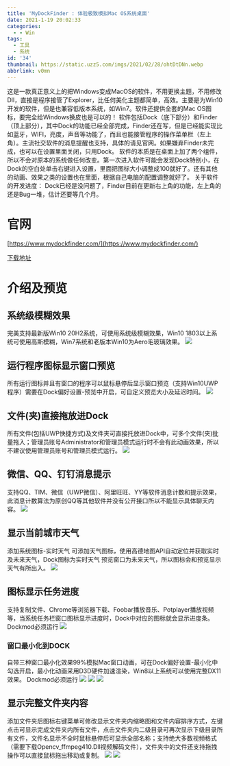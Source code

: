 ```yaml
---
title: 'MyDockFinder : 体验极致模拟Mac OS系统桌面'
date: 2021-1-19 20:02:33
categories:
  - - Win
tags:
  - 工具
  - 系统
id: '34'
thumbnail: https://static.uzz5.com/imgs/2021/02/28/ohtDtDNn.webp
abbrlink: v0mn
---
```



这是一款真正意义上的把Windows变成MacOS的软件，不用更换主题，不用修改Dll，直接是程序接管了Explorer，比任何美化主题都简单，高效。主要是为Win10开发的软件，但是也兼容低版本系统，如Win7。软件还提供全套的Mac OS图标，要完全给Windows换皮也是可以的！ 软件包括Dock（底下部分）和Finder（顶上部分），其中Dock的功能已经全部完成，Finder还在写，但是已经能实现比如蓝牙，WIFI，亮度，声音等功能了，而且也能接管程序的操作菜单栏（左上角）。主流社交软件的消息提醒也支持，具体的请见官网。如果嫌弃Finder未完成，也可以在设置里面关闭，只用Dock。 软件的本质是在桌面上加了两个组件，所以不会对原本的系统做任何改变。第一次进入软件可能会发现Dock特别小，在Dock的空白处单击右键进入设置，里面把图标大小调整成100就好了。还有其他的动画、效果之类的设置也在里面，根据自己电脑的配置调整就好了。 关于软件的开发进度： Dock已经是没问题了，Finder目前在更新右上角的功能，左上角的还是Bug一堆，估计还要等几个月。

# 官网

[https://www.mydockfinder.com/](https://www.mydockfinder.com/) 

[下载地址](https://www.mydockfinder.com/index.php/%E4%B8%8B%E8%BD%BD%E4%B8%AD%E5%BF%83/)

# 介绍及预览

## 系统级模糊效果

完美支持最新版Win10 20H2系统，可使用系统级模糊效果，Win10 1803以上系统可使用高斯模糊，Win7系统和老版本Win10为Aero毛玻璃效果。 ![](https://static.uzz5.com/imgs/2021/02/28/hd2vMAwE.webp)

## 运行程序图标显示窗口预览

所有运行图标并且有窗口的程序可以鼠标悬停后显示窗口预览（支持Win10UWP程序）需要在Dock偏好设置-预览中开启，可自定义预览大小及延迟时间。 ![](https://static.uzz5.com/imgs/2021/02/28/Lq6Ex81C.webp)

## 文件(夹)直接拖放进Dock

所有文件(包括UWP快捷方式)及文件夹可直接托放进Dock中，可多个文件(夹)批量拖入；管理员账号Administrator和管理员模式运行时不会有此动画效果，所以不建议使用管理员账号和管理员模式运行。 ![](https://static.uzz5.com/imgs/2021/02/28/Ws4eTfZq.webp)

## 微信、QQ、钉钉消息提示

支持QQ、TIM、微信（UWP微信）、阿里旺旺、YY等软件消息计数和提示效果，此消息计数算法为原创QQ等其他软件并没有公开接口所以不能显示具体聊天内容。 ![](https://static.uzz5.com/imgs/2021/02/28/oG2kAmhk.webp)

## 显示当前城市天气

添加系统图标-实时天气 可添加天气图标，使用高德地图API自动定位并获取实时及未来天气，Dock图标为实时天气 预览窗口为未来天气，所以图标会和预览显示天气有所出入。 ![](https://static.uzz5.com/imgs/2021/02/28/KfBQ5P8w.webp)

## 图标显示任务进度

支持复制文件、Chrome等浏览器下载、Foobar播放音乐、Potplayer播放视频等，当系统任务栏窗口图标显示进度时，Dock中对应的图标就会显示进度条。 Dockmod必须运行 ![](https://static.uzz5.com/imgs/2021/02/28/kVLqQE2b.webp)

### 窗口最小化到DOCK

自带三种窗口最小化效果99%模拟Mac窗口动画，可在Dock偏好设置-最小化中勾选开启，最小化动画采用D3D硬件加速渲染，Win8以上系统可以使用完整DX11效果。 Dockmod必须运行 ![](https://static.uzz5.com/imgs/2021/02/28/UZL23GWD.webp) ![](https://static.uzz5.com/imgs/2021/02/28/8FG31uzk.webp) ![](https://static.uzz5.com/imgs/2021/02/28/u1Aw3CPI.webp)

## 显示完整文件夹内容

添加文件夹后图标右键菜单可修改显示文件夹内缩略图和文件内容排序方式，左键点击可显示完成文件夹内所有文件，点击文件夹内二级目录可再次显示下级目录所有文件，文件名显示不全时鼠标悬停后可显示全部名称；支持绝大多数视频格式（需要下载Opencv\_ffmpeg410.Dll视频解码文件），文件夹中的文件还支持拖拽操作可以直接鼠标拖出移动或复制。 ![](https://static.uzz5.com/imgs/2021/02/28/N0VQmxjK.webp) ![](https://static.uzz5.com/imgs/2021/02/28/eZbePPu4.webp)